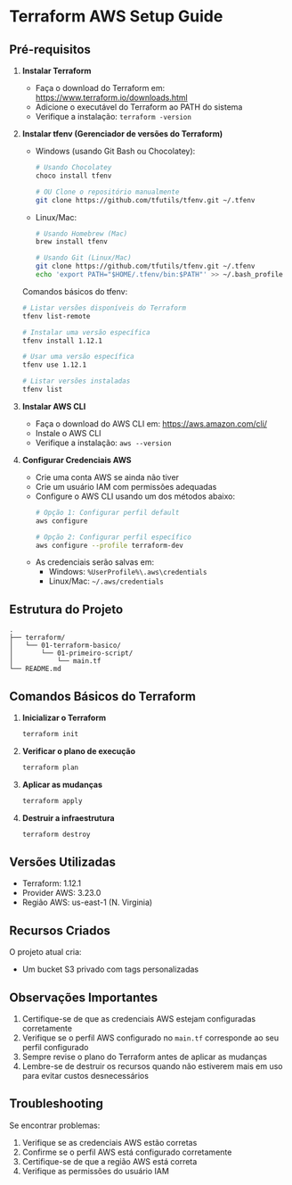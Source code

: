 # Terraform AWS Setup Guide

## Pré-requisitos

1. **Instalar Terraform**
   - Faça o download do Terraform em: https://www.terraform.io/downloads.html
   - Adicione o executável do Terraform ao PATH do sistema
   - Verifique a instalação: `terraform -version`

2. **Instalar tfenv (Gerenciador de versões do Terraform)**
   - Windows (usando Git Bash ou Chocolatey):
     ```bash
     # Usando Chocolatey
     choco install tfenv

     # OU Clone o repositório manualmente
     git clone https://github.com/tfutils/tfenv.git ~/.tfenv
     ```
   
   - Linux/Mac:
     ```bash
     # Usando Homebrew (Mac)
     brew install tfenv

     # Usando Git (Linux/Mac)
     git clone https://github.com/tfutils/tfenv.git ~/.tfenv
     echo 'export PATH="$HOME/.tfenv/bin:$PATH"' >> ~/.bash_profile
     ```

   Comandos básicos do tfenv:
   ```bash
   # Listar versões disponíveis do Terraform
   tfenv list-remote

   # Instalar uma versão específica
   tfenv install 1.12.1

   # Usar uma versão específica
   tfenv use 1.12.1

   # Listar versões instaladas
   tfenv list
   ```

3. **Instalar AWS CLI**
   - Faça o download do AWS CLI em: https://aws.amazon.com/cli/
   - Instale o AWS CLI
   - Verifique a instalação: `aws --version`

4. **Configurar Credenciais AWS**
   - Crie uma conta AWS se ainda não tiver
   - Crie um usuário IAM com permissões adequadas
   - Configure o AWS CLI usando um dos métodos abaixo:
     ```bash
     # Opção 1: Configurar perfil default
     aws configure

     # Opção 2: Configurar perfil específico
     aws configure --profile terraform-dev
     ```
   - As credenciais serão salvas em:
     - Windows: `%UserProfile%\.aws\credentials`
     - Linux/Mac: `~/.aws/credentials`

## Estrutura do Projeto
```
.
├── terraform/
│   └── 01-terraform-basico/
│       └── 01-primeiro-script/
│           └── main.tf
└── README.md
```

## Comandos Básicos do Terraform

1. **Inicializar o Terraform**
   ```bash
   terraform init
   ```

2. **Verificar o plano de execução**
   ```bash
   terraform plan
   ```

3. **Aplicar as mudanças**
   ```bash
   terraform apply
   ```

4. **Destruir a infraestrutura**
   ```bash
   terraform destroy
   ```

## Versões Utilizadas

- Terraform: 1.12.1
- Provider AWS: 3.23.0
- Região AWS: us-east-1 (N. Virginia)

## Recursos Criados

O projeto atual cria:
- Um bucket S3 privado com tags personalizadas

## Observações Importantes

1. Certifique-se de que as credenciais AWS estejam configuradas corretamente
2. Verifique se o perfil AWS configurado no `main.tf` corresponde ao seu perfil configurado
3. Sempre revise o plano do Terraform antes de aplicar as mudanças
4. Lembre-se de destruir os recursos quando não estiverem mais em uso para evitar custos desnecessários

## Troubleshooting

Se encontrar problemas:
1. Verifique se as credenciais AWS estão corretas
2. Confirme se o perfil AWS está configurado corretamente
3. Certifique-se de que a região AWS está correta
4. Verifique as permissões do usuário IAM